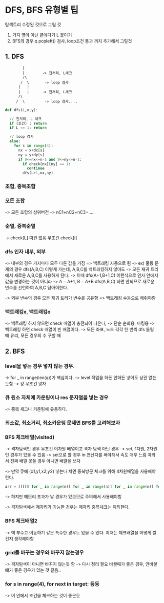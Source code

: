 # DFS, BFS 유형별 팁

탐색트리 수정된 것으로 그릴 것

1. 가지 옆이 아닌 끝에다가 L 붙이기
2. BFS의 경우 q.popleft() 검사, loop조건 통과 까지 추가해서 그릴것

## 1. DFS

            |
            |        -> 전처리, L체크
            /\
           /  \       -> loop 검사
          |   |
          |   |      -> 전처리, L체크
          /\
         /  \         -> loop 검사....

```py
def dfs(L,x,y):

  // 전처리, L 체크
  if (조건) : return
  if L == 1: return

  // loop 검사
  else:
    for s in range(4):
      nx = x+dx[s]
      ny = y+dy[s]
      if 0<=nx<=n-1 and 0<=ny<=n-1:
        if check[nx][ny] == 1:
          continue
        dfs(L+1,nx,ny)


```

### 조합, 중복조합

### 모든 조합

-> 모든 조합의 상위버전
-> nC1+nC2+nC3+.....

### 순열, 중복순열

-> check[L] 따윈 없음 무조건 check[i]

### dfs 인자 내부, 외부

-> 내부의 경우 가지마다 모두 다른 값을 가짐 => 백트래킹 자동으로 됨
-> ex) 물통 문제의 경우 dfs(A,B,C) 이렇게 가는데, A,B,C를 백트래킹하지 않아도
-> 모든 재귀 트리에서 새로운 A,B,C를 사용하게 된다.
-> 이때 dfs(A+1,B+1,C) 이런식으로 인자 안에서 값을 변경하는 것이 아니라
-> A = A+1, B = A+B dfs(A,B,C) 하면 안되므로 새로운 변수를 선언하여 A,B,C 담아야한다.

-> 외부 변수의 경우 모든 재귀 트리가 변수를 공유함 => 백트래킹 수동으로 해줘야함

### 백트래킹x, 백트래킹o

-> 백트래킹 하지 않으면 check 배열이 충전되어 나온다, -> 단순 순회용, 마킹용
-> 백트래킹 하면 check 배열이 빈 배열이다. -> 모든 좌표, 노드 각각 한 번씩 dfs 돌릴 때 유리, 모든 경우의 수 구할 때

## 2. BFS

### level을 넣는 경우 넣지 않는 경우.

-> for \_ in range(len(q))가 핵심이다.
-> level 작업을 하든 안하든 넣어도 상관 없는듯함
-> 걍 무조건 넣자

### 큐 원소 자체에 카운팅이나 res 문자열을 넣는 경우

-> 중복 체크나 카운팅에 유용하다.

### 최소값, 최소거리, 최소카운팅 문제면 BFS를 고려해보자

### BFS 체크배열(visited)

-> 격자탐색인 경우 무조건 이차원 배열이고 격자 탐색 아닌 경우
-> set, 1차원, 2차원인 경우가 있을 수 있음
-> set으로 할 경우 in 연산자를 써야해서 속도 매우 느림 따라서 진짜 배열 못쓸 경우 아니면 배열을 쓰자

-> 만약 큐에 (x1,y1,x2,y2) 넣는다 치면 중복방문 체크를 위해 4차원배열을 사용해야한다.

```py
arr = [[[[0 for _ in range(n)] for _ in range(n)] for _ in range(n)] for _ in range(n)]
```

-> 하지만 메모리 초과가 날 경우가 있으므로 주의해서 사용해야함

-> 격자탐색에서 제자리가 가능한 경우는 제자리 중복체크는 제외한다.

### BFS 체크배열2

-> 벽 부수고 이동하기 같은 특수한 경우도 있을 수 있다. 이때는 체크배열을 어떻게 짤건지 생각해야함

### grid를 바꾸는 경우와 바꾸지 않는경우

-> 격자탐색이 아니면 바꾸지 않는듯 함
-> 다시 정리 필요 바꿀때가 좋은 경우, 안바꿀떄가 좋은 경우가 있는 것 같음..

### for s in range(4), for next in target: 등등

-> 이 안에서 조건을 체크하는 것이 좋은듯
